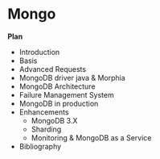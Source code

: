 # Mongo

**Plan**

* Introduction  
* Basis  
* Advanced Requests
* MongoDB driver java & Morphia 
* MongoDB Architecture 
* Failure Management System  
* MongoDB in production
* Enhancements  
   * MongoDB 3.X 
   * Sharding  
   * Monitoring & MongoDB as a Service
* Bibliography  

